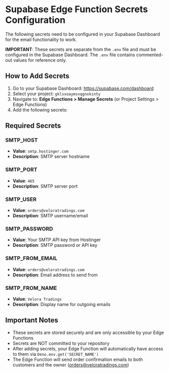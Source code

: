 # Supabase Edge Function Secrets Configuration

The following secrets need to be configured in your Supabase Dashboard for the email functionality to work.

**IMPORTANT**: These secrets are separate from the `.env` file and must be configured in the Supabase Dashboard. The `.env` file contains commented-out values for reference only.

## How to Add Secrets

1. Go to your Supabase Dashboard: https://supabase.com/dashboard
2. Select your project: `gklsxoaymsvqgnxkinty`
3. Navigate to: **Edge Functions > Manage Secrets** (or Project Settings > Edge Functions)
4. Add the following secrets:

## Required Secrets

### SMTP_HOST
- **Value**: `smtp.hostinger.com`
- **Description**: SMTP server hostname

### SMTP_PORT
- **Value**: `465`
- **Description**: SMTP server port

### SMTP_USER
- **Value**: `orders@veloratradings.com`
- **Description**: SMTP username/email

### SMTP_PASSWORD
- **Value**: Your SMTP API key from Hostinger
- **Description**: SMTP password or API key

### SMTP_FROM_EMAIL
- **Value**: `orders@veloratradings.com`
- **Description**: Email address to send from

### SMTP_FROM_NAME
- **Value**: `Velora Tradings`
- **Description**: Display name for outgoing emails

## Important Notes

- These secrets are stored securely and are only accessible by your Edge Functions
- Secrets are NOT committed to your repository
- After adding secrets, your Edge Function will automatically have access to them via `Deno.env.get('SECRET_NAME')`
- The Edge Function will send order confirmation emails to both customers and the owner (orders@veloratradings.com)
